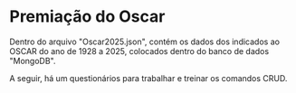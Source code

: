 # Premiação do Oscar
Dentro do arquivo "Oscar2025.json", contém os dados dos indicados ao OSCAR do ano de 1928 a 2025, colocados dentro do banco de dados "MongoDB".

A seguir, há um questionários para trabalhar e treinar os comandos CRUD.
